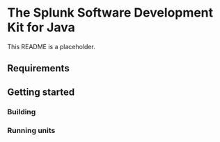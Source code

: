 # The Splunk Software Development Kit for Java

This README is a placeholder.

## Requirements

## Getting started

### Building

### Running units
